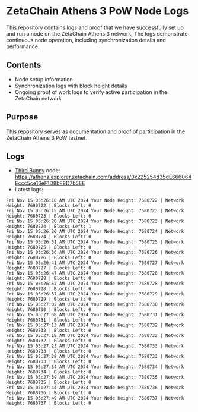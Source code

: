 # ZetaChain Athens 3 PoW Node Logs
This repository contains logs and proof that we have successfully set up and run a node on the ZetaChain Athens 3 network. The logs demonstrate continuous node operation, including synchronization details and performance.

## Contents
- Node setup information
- Synchronization logs with block height details
- Ongoing proof of work logs to verify active participation in the ZetaChain network

## Purpose
This repository serves as documentation and proof of participation in the ZetaChain Athens 3 PoW testnet.

## Logs

- [Third Bunny](https://thirdbunny.xyz/) node: https://athens.explorer.zetachain.com/address/0x225254d35dE666064Eccc5ce16eF1D8bF8D7b5EE
- Latest logs:
```
Fri Nov 15 05:26:10 AM UTC 2024 Your Node Height: 7680722 | Network Height: 7680722 | Blocks Left: 0
Fri Nov 15 05:26:15 AM UTC 2024 Your Node Height: 7680723 | Network Height: 7680723 | Blocks Left: 0
Fri Nov 15 05:26:20 AM UTC 2024 Your Node Height: 7680723 | Network Height: 7680724 | Blocks Left: 1
Fri Nov 15 05:26:26 AM UTC 2024 Your Node Height: 7680724 | Network Height: 7680724 | Blocks Left: 0
Fri Nov 15 05:26:31 AM UTC 2024 Your Node Height: 7680725 | Network Height: 7680725 | Blocks Left: 0
Fri Nov 15 05:26:36 AM UTC 2024 Your Node Height: 7680726 | Network Height: 7680726 | Blocks Left: 0
Fri Nov 15 05:26:41 AM UTC 2024 Your Node Height: 7680727 | Network Height: 7680727 | Blocks Left: 0
Fri Nov 15 05:26:47 AM UTC 2024 Your Node Height: 7680728 | Network Height: 7680728 | Blocks Left: 0
Fri Nov 15 05:26:52 AM UTC 2024 Your Node Height: 7680728 | Network Height: 7680728 | Blocks Left: 0
Fri Nov 15 05:26:57 AM UTC 2024 Your Node Height: 7680729 | Network Height: 7680729 | Blocks Left: 0
Fri Nov 15 05:27:02 AM UTC 2024 Your Node Height: 7680730 | Network Height: 7680730 | Blocks Left: 0
Fri Nov 15 05:27:08 AM UTC 2024 Your Node Height: 7680731 | Network Height: 7680731 | Blocks Left: 0
Fri Nov 15 05:27:13 AM UTC 2024 Your Node Height: 7680732 | Network Height: 7680732 | Blocks Left: 0
Fri Nov 15 05:27:18 AM UTC 2024 Your Node Height: 7680732 | Network Height: 7680732 | Blocks Left: 0
Fri Nov 15 05:27:23 AM UTC 2024 Your Node Height: 7680733 | Network Height: 7680733 | Blocks Left: 0
Fri Nov 15 05:27:28 AM UTC 2024 Your Node Height: 7680733 | Network Height: 7680733 | Blocks Left: 0
Fri Nov 15 05:27:34 AM UTC 2024 Your Node Height: 7680734 | Network Height: 7680734 | Blocks Left: 0
Fri Nov 15 05:27:39 AM UTC 2024 Your Node Height: 7680735 | Network Height: 7680735 | Blocks Left: 0
Fri Nov 15 05:27:44 AM UTC 2024 Your Node Height: 7680736 | Network Height: 7680736 | Blocks Left: 0
Fri Nov 15 05:27:49 AM UTC 2024 Your Node Height: 7680737 | Network Height: 7680737 | Blocks Left: 0
```
